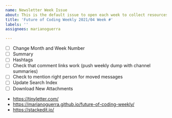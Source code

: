 ```yaml
---
name: Newsletter Week Issue
about: This is the default issue to open each week to collect resources
title: 'Future of Coding Weekly 2021/04 Week #'
labels: ''
assignees: marianoguerra

---
```


- [ ] Change Month and Week Number
- [ ] Summary
- [ ] Hashtags
- [ ] Check that comment links work (push weekly dump with channel summaries)
- [ ] Check to mention right person for moved messages
- [ ] Update Search Index
- [ ] Download New Attachments

- https://tinyletter.com/
- https://marianoguerra.github.io/future-of-coding-weekly/
- https://stackedit.io/
